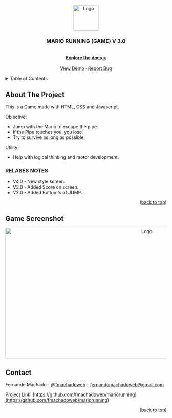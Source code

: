 <div id="top"></div>



<!-- PROJECT LOGO -->
<br />
<div align="center">
  <a href="#">
    <img src="https://github.com/othneildrew/Best-README-Template/raw/master/images/logo.png" alt="Logo" width="80" height="80">
  </a>

  <h3 align="center">MARIO RUNNING (GAME) V 3.0</h3>

  <p align="center">
    <br />
    <a href="https://github.com/fmachadoweb/mariorunning"><strong>Explore the docs »</strong></a>
    <br />
    <br />
    <a href="https://hardtek.com.br/game3/">View Demo</a>
    ·
    <a href="mailto:fernandomachadoweb">Report Bug</a>

  </p>
</div>



<!-- TABLE OF CONTENTS -->
<details>
  <summary>Table of Contents</summary>
  <ul>
    <li><a href="#about-the-project">About The Project</a></li>
    <li><a href="#contact">Contact</a></li>
    <li><a href="#game-screenshot">Game Screenshot</a></li>
  </ul>
</details>



<!-- ABOUT THE PROJECT -->
## About The Project

This is a Game made with HTML, CSS and Javascript.

Objective:
* Jump with the Mario to escape the pipe.
* If the Pipe touches you, you lose.
* Try to survive as long as possible.

Utility:
* Help with logical thinking and motor development.



<!-- RELASES NOTES -->
### RELASES NOTES

* V4.0 - New style screen.
* V3.0 - Added Score on screen.
* V2.0 - Added Buttom's of JUMP.


<p align="right">(<a href="#top">back to top</a>)</p>


<!-- CONTACT -->
## Game Screenshot
<div align="center">
  <a href="#">
 <img src="http://hardtek.com.br/game3/screenshot.png" alt="Logo" width="868" height="410"></a>
</div>


<!-- CONTACT -->
## Contact

Fernando Machado - [@fmachadoweb](https://twitter.com/fmachadoweb) - fernandomachadoweb@gmail.com

Project Link: [https://github.com/fmachadoweb/mariorunning](https://github.com/fmachadoweb/mariorunning)

<p align="right">(<a href="#top">back to top</a>)</p>

